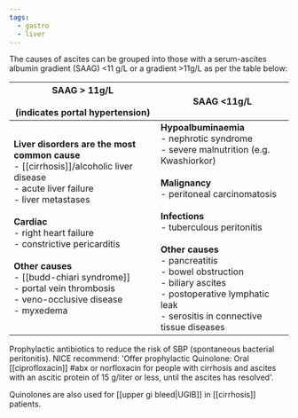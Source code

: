 ```yaml
---
tags:
  - gastro
  - liver
---
```

The causes of ascites can be grouped into those with a serum-ascites albumin gradient (SAAG) <11 g/L or a gradient >11g/L as per the table below:

| SAAG > 11g/L<br><br>(indicates portal hypertension)                                                                                                                                                                                                                                                                                            | SAAG <11g/L                                                                                                                                                                                                                                                                                                                                                           |
| ---------------------------------------------------------------------------------------------------------------------------------------------------------------------------------------------------------------------------------------------------------------------------------------------------------------------------------------------- | --------------------------------------------------------------------------------------------------------------------------------------------------------------------------------------------------------------------------------------------------------------------------------------------------------------------------------------------------------------------- |
| **Liver disorders are the most common cause**<br>- [[cirrhosis]]/alcoholic liver disease<br>- acute liver failure<br>- liver metastases<br><br>**Cardiac**<br>- right heart failure<br>- constrictive pericarditis<br><br>**Other causes**<br>- [[budd-chiari syndrome]]<br>- portal vein thrombosis<br>- veno-occlusive disease<br>- myxedema | **Hypoalbuminaemia**<br>- nephrotic syndrome<br>- severe malnutrition (e.g. Kwashiorkor)<br><br>**Malignancy**<br>- peritoneal carcinomatosis<br><br>**Infections**<br>- tuberculous peritonitis<br><br>**Other causes**<br>- pancreatitis<br>- bowel obstruction<br>- biliary ascites<br>- postoperative lymphatic leak<br>- serositis in connective tissue diseases |

Prophylactic antibiotics to reduce the risk of SBP (spontaneous bacterial peritonitis). NICE recommend: 'Offer prophylactic Quinolone: Oral [[ciprofloxacin]] #abx or norfloxacin for people with cirrhosis and ascites with an ascitic protein of 15 g/liter or less, until the ascites has resolved'.

Quinolones are also used for [[upper gi bleed|UGIB]] in [[cirrhosis]] patients.